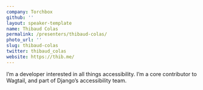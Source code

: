 ```yaml
---
company: Torchbox
github: ''
layout: speaker-template
name: Thibaud Colas
permalink: /presenters/thibaud-colas/
photo_url: ''
slug: thibaud-colas
twitter: thibaud_colas
website: https://thib.me/
---
```


I’m a developer interested in all things accessibility. I’m a core contributor to Wagtail, and part of Django’s accessibility team.
